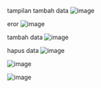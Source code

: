tampilan tambah data
![image](https://github.com/user-attachments/assets/cd9287a4-38ea-43ea-92dd-2c2360ce5c38)

eror
![image](https://github.com/user-attachments/assets/e90e3138-23a6-40e6-93e8-513b80249fa6)

tambah data
![image](https://github.com/user-attachments/assets/d18fa105-aa74-4d8e-a6a9-e30a82203254)

hapus data
![image](https://github.com/user-attachments/assets/ac0631d0-9399-4577-9b87-b29183f81241)

![image](https://github.com/user-attachments/assets/7d172720-8fa7-4603-b2e0-e810fd81ca57)

![image](https://github.com/user-attachments/assets/1faa963f-9ad2-4753-a52e-8528d981f86c)

